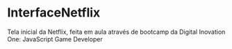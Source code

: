 # InterfaceNetflix
Tela inicial da Netflix, feita em aula através de bootcamp da Digital Inovation One: JavaScript Game Developer
